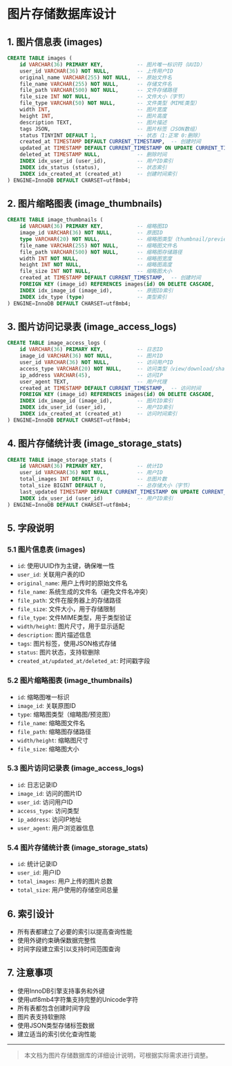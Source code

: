 # 图片存储数据库设计

## 1. 图片信息表 (images)
```sql
CREATE TABLE images (
    id VARCHAR(36) PRIMARY KEY,           -- 图片唯一标识符（UUID）
    user_id VARCHAR(36) NOT NULL,         -- 上传用户ID
    original_name VARCHAR(255) NOT NULL,  -- 原始文件名
    file_name VARCHAR(255) NOT NULL,      -- 存储文件名
    file_path VARCHAR(500) NOT NULL,      -- 文件存储路径
    file_size INT NOT NULL,               -- 文件大小（字节）
    file_type VARCHAR(50) NOT NULL,       -- 文件类型（MIME类型）
    width INT,                            -- 图片宽度
    height INT,                           -- 图片高度
    description TEXT,                     -- 图片描述
    tags JSON,                            -- 图片标签（JSON数组）
    status TINYINT DEFAULT 1,             -- 状态（1:正常 0:删除）
    created_at TIMESTAMP DEFAULT CURRENT_TIMESTAMP,  -- 创建时间
    updated_at TIMESTAMP DEFAULT CURRENT_TIMESTAMP ON UPDATE CURRENT_TIMESTAMP,  -- 更新时间
    deleted_at TIMESTAMP NULL,            -- 删除时间
    INDEX idx_user_id (user_id),          -- 用户ID索引
    INDEX idx_status (status),            -- 状态索引
    INDEX idx_created_at (created_at)     -- 创建时间索引
) ENGINE=InnoDB DEFAULT CHARSET=utf8mb4;
```

## 2. 图片缩略图表 (image_thumbnails)
```sql
CREATE TABLE image_thumbnails (
    id VARCHAR(36) PRIMARY KEY,           -- 缩略图ID
    image_id VARCHAR(36) NOT NULL,        -- 原图ID
    type VARCHAR(20) NOT NULL,            -- 缩略图类型（thumbnail/preview）
    file_name VARCHAR(255) NOT NULL,      -- 缩略图文件名
    file_path VARCHAR(500) NOT NULL,      -- 缩略图存储路径
    width INT NOT NULL,                   -- 缩略图宽度
    height INT NOT NULL,                  -- 缩略图高度
    file_size INT NOT NULL,               -- 缩略图大小
    created_at TIMESTAMP DEFAULT CURRENT_TIMESTAMP,  -- 创建时间
    FOREIGN KEY (image_id) REFERENCES images(id) ON DELETE CASCADE,
    INDEX idx_image_id (image_id),        -- 原图ID索引
    INDEX idx_type (type)                 -- 类型索引
) ENGINE=InnoDB DEFAULT CHARSET=utf8mb4;
```

## 3. 图片访问记录表 (image_access_logs)
```sql
CREATE TABLE image_access_logs (
    id VARCHAR(36) PRIMARY KEY,           -- 日志ID
    image_id VARCHAR(36) NOT NULL,        -- 图片ID
    user_id VARCHAR(36) NOT NULL,         -- 访问用户ID
    access_type VARCHAR(20) NOT NULL,     -- 访问类型（view/download/share）
    ip_address VARCHAR(45),               -- 访问IP
    user_agent TEXT,                      -- 用户代理
    created_at TIMESTAMP DEFAULT CURRENT_TIMESTAMP,  -- 访问时间
    FOREIGN KEY (image_id) REFERENCES images(id) ON DELETE CASCADE,
    INDEX idx_image_id (image_id),        -- 图片ID索引
    INDEX idx_user_id (user_id),          -- 用户ID索引
    INDEX idx_created_at (created_at)     -- 访问时间索引
) ENGINE=InnoDB DEFAULT CHARSET=utf8mb4;
```

## 4. 图片存储统计表 (image_storage_stats)
```sql
CREATE TABLE image_storage_stats (
    id VARCHAR(36) PRIMARY KEY,           -- 统计ID
    user_id VARCHAR(36) NOT NULL,         -- 用户ID
    total_images INT DEFAULT 0,           -- 总图片数
    total_size BIGINT DEFAULT 0,          -- 总存储大小（字节）
    last_updated TIMESTAMP DEFAULT CURRENT_TIMESTAMP ON UPDATE CURRENT_TIMESTAMP,  -- 最后更新时间
    INDEX idx_user_id (user_id)           -- 用户ID索引
) ENGINE=InnoDB DEFAULT CHARSET=utf8mb4;
```

## 5. 字段说明

### 5.1 图片信息表 (images)
- `id`: 使用UUID作为主键，确保唯一性
- `user_id`: 关联用户表的ID
- `original_name`: 用户上传时的原始文件名
- `file_name`: 系统生成的文件名（避免文件名冲突）
- `file_path`: 文件在服务器上的存储路径
- `file_size`: 文件大小，用于存储限制
- `file_type`: 文件MIME类型，用于类型验证
- `width/height`: 图片尺寸，用于显示适配
- `description`: 图片描述信息
- `tags`: 图片标签，使用JSON格式存储
- `status`: 图片状态，支持软删除
- `created_at/updated_at/deleted_at`: 时间戳字段

### 5.2 图片缩略图表 (image_thumbnails)
- `id`: 缩略图唯一标识
- `image_id`: 关联原图ID
- `type`: 缩略图类型（缩略图/预览图）
- `file_name`: 缩略图文件名
- `file_path`: 缩略图存储路径
- `width/height`: 缩略图尺寸
- `file_size`: 缩略图大小

### 5.3 图片访问记录表 (image_access_logs)
- `id`: 日志记录ID
- `image_id`: 访问的图片ID
- `user_id`: 访问用户ID
- `access_type`: 访问类型
- `ip_address`: 访问IP地址
- `user_agent`: 用户浏览器信息

### 5.4 图片存储统计表 (image_storage_stats)
- `id`: 统计记录ID
- `user_id`: 用户ID
- `total_images`: 用户上传的图片总数
- `total_size`: 用户使用的存储空间总量

## 6. 索引设计
- 所有表都建立了必要的索引以提高查询性能
- 使用外键约束确保数据完整性
- 时间字段建立索引以支持时间范围查询

## 7. 注意事项
- 使用InnoDB引擎支持事务和外键
- 使用utf8mb4字符集支持完整的Unicode字符
- 所有表都包含创建时间字段
- 图片表支持软删除
- 使用JSON类型存储标签数据
- 建立适当的索引优化查询性能

---

> 本文档为图片存储数据库的详细设计说明，可根据实际需求进行调整。 